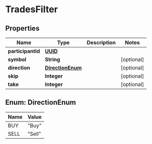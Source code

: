 
# TradesFilter

## Properties
Name | Type | Description | Notes
------------ | ------------- | ------------- | -------------
**participantId** | [**UUID**](UUID.md) |  | 
**symbol** | **String** |  |  [optional]
**direction** | [**DirectionEnum**](#DirectionEnum) |  |  [optional]
**skip** | **Integer** |  |  [optional]
**take** | **Integer** |  |  [optional]


<a name="DirectionEnum"></a>
## Enum: DirectionEnum
Name | Value
---- | -----
BUY | &quot;Buy&quot;
SELL | &quot;Sell&quot;



